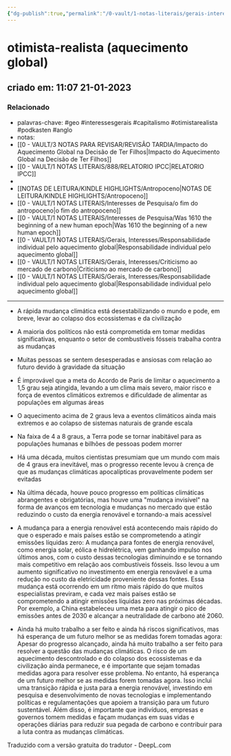 ```yaml
---
{"dg-publish":true,"permalink":"/0-vault/1-notas-literais/gerais-interesses/otimista-realista-aquecimento-global/","tags":["geo","interessesgerais","capitalismo","otimistarealista","podkasten","anglo"],"dgHomeLink":true,"dgShowLocalGraph":true,"dgShowFileTree":true,"dgEnableSearch":true}
---
```


# otimista-realista (aquecimento global)
## criado em: 11:07 21-01-2023

### Relacionado
- palavras-chave: #geo #interessesgerais #capitalismo #otimistarealista #podkasten #anglo
- notas: 
- [[0 - VAULT/3 NOTAS PARA REVISAR/REVISÃO TARDIA/Impacto do Aquecimento Global na Decisão de Ter Filhos\|Impacto do Aquecimento Global na Decisão de Ter Filhos]]
- [[0 - VAULT/1 NOTAS LITERAIS/888/RELATORIO IPCC\|RELATORIO IPCC]]
- 
-  [[NOTAS DE LEITURA/KINDLE HIGHLIGHTS/Antropoceno\|NOTAS DE LEITURA/KINDLE HIGHLIGHTS/Antropoceno]]
- [[0 - VAULT/1 NOTAS LITERAIS/Interesses de Pesquisa/o fim do antropoceno\|o fim do antropoceno]]
- [[0 - VAULT/1 NOTAS LITERAIS/Interesses de Pesquisa/Was 1610 the beginning of a new human epoch\|Was 1610 the beginning of a new human epoch]]
- [[0 - VAULT/1 NOTAS LITERAIS/Gerais, Interesses/Responsabilidade individual pelo aquecimento global\|Responsabilidade individual pelo aquecimento global]]
- [[0 - VAULT/1 NOTAS LITERAIS/Gerais, Interesses/Criticismo ao mercado de carbono\|Criticismo ao mercado de carbono]]
- [[0 - VAULT/1 NOTAS LITERAIS/Gerais, Interesses/Responsabilidade individual pelo aquecimento global\|Responsabilidade individual pelo aquecimento global]]
---

- A rápida mudança climática está desestabilizando o mundo e pode, em breve, levar ao colapso dos ecossistemas e da civilização
- A maioria dos políticos não está comprometida em tomar medidas significativas, enquanto o setor de combustíveis fósseis trabalha contra as mudanças
- Muitas pessoas se sentem desesperadas e ansiosas com relação ao futuro devido à gravidade da situação
- É improvável que a meta do Acordo de Paris de limitar o aquecimento a 1,5 grau seja atingida, levando a um clima mais severo, maior risco e força de eventos climáticos extremos e dificuldade de alimentar as populações em algumas áreas
- O aquecimento acima de 2 graus leva a eventos climáticos ainda mais extremos e ao colapso de sistemas naturais de grande escala
- Na faixa de 4 a 8 graus, a Terra pode se tornar inabitável para as populações humanas e bilhões de pessoas podem morrer
- Há uma década, muitos cientistas presumiam que um mundo com mais de 4 graus era inevitável, mas o progresso recente levou à crença de que as mudanças climáticas apocalípticas provavelmente podem ser evitadas
- Na última década, houve pouco progresso em políticas climáticas abrangentes e obrigatórias, mas houve uma "mudança invisível" na forma de avanços em tecnologia e mudanças no mercado que estão reduzindo o custo da energia renovável e tornando-a mais acessível
- A mudança para a energia renovável está acontecendo mais rápido do que o esperado e mais países estão se comprometendo a atingir emissões líquidas zero: A mudança para fontes de energia renovável, como energia solar, eólica e hidrelétrica, vem ganhando impulso nos últimos anos, com o custo dessas tecnologias diminuindo e se tornando mais competitivo em relação aos combustíveis fósseis. Isso levou a um aumento significativo no investimento em energia renovável e a uma redução no custo da eletricidade proveniente dessas fontes. Essa mudança está ocorrendo em um ritmo mais rápido do que muitos especialistas previram, e cada vez mais países estão se comprometendo a atingir emissões líquidas zero nas próximas décadas. Por exemplo, a China estabeleceu uma meta para atingir o pico de emissões antes de 2030 e alcançar a neutralidade de carbono até 2060.
    
- Ainda há muito trabalho a ser feito e ainda há riscos significativos, mas há esperança de um futuro melhor se as medidas forem tomadas agora: Apesar do progresso alcançado, ainda há muito trabalho a ser feito para resolver a questão das mudanças climáticas. O risco de um aquecimento descontrolado e do colapso dos ecossistemas e da civilização ainda permanece, e é importante que sejam tomadas medidas agora para resolver esse problema. No entanto, há esperança de um futuro melhor se as medidas forem tomadas agora. Isso inclui uma transição rápida e justa para a energia renovável, investindo em pesquisa e desenvolvimento de novas tecnologias e implementando políticas e regulamentações que apoiem a transição para um futuro sustentável. Além disso, é importante que indivíduos, empresas e governos tomem medidas e façam mudanças em suas vidas e operações diárias para reduzir sua pegada de carbono e contribuir para a luta contra as mudanças climáticas.

Traduzido com a versão gratuita do tradutor - DeepL.com